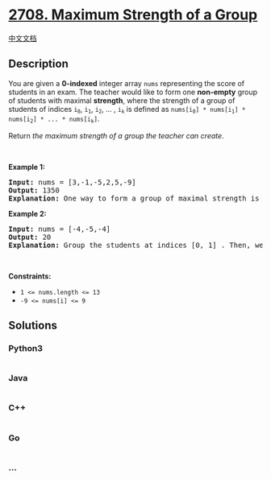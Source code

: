# [2708. Maximum Strength of a Group](https://leetcode.com/problems/maximum-strength-of-a-group)

[中文文档](/solution/2700-2799/2708.Maximum%20Strength%20of%20a%20Group/README.md)

## Description

<p>You are given a <strong>0-indexed</strong> integer array <code>nums</code> representing the score of students in an exam. The teacher would like to form one <strong>non-empty</strong> group of students with maximal <strong>strength</strong>, where the strength of a group of students of indices <code>i<sub>0</sub></code>, <code>i<sub>1</sub></code>, <code>i<sub>2</sub></code>, ... , <code>i<sub>k</sub></code> is defined as <code>nums[i<sub>0</sub>] * nums[i<sub>1</sub>] * nums[i<sub>2</sub>] * ... * nums[i<sub>k</sub>​]</code>.</p>

<p>Return <em>the maximum strength of a group the teacher can create</em>.</p>

<p>&nbsp;</p>
<p><strong class="example">Example 1:</strong></p>

<pre>
<strong>Input:</strong> nums = [3,-1,-5,2,5,-9]
<strong>Output:</strong> 1350
<strong>Explanation:</strong> One way to form a group of maximal strength is to group the students at indices [0,2,3,4,5]. Their strength is 3 * (-5) * 2 * 5 * (-9) = 1350, which we can show is optimal.
</pre>

<p><strong class="example">Example 2:</strong></p>

<pre>
<strong>Input:</strong> nums = [-4,-5,-4]
<strong>Output:</strong> 20
<strong>Explanation:</strong> Group the students at indices [0, 1] . Then, we&rsquo;ll have a resulting strength of 20. We cannot achieve greater strength.
</pre>

<p>&nbsp;</p>
<p><strong>Constraints:</strong></p>

<ul>
	<li><code>1 &lt;= nums.length &lt;= 13</code></li>
	<li><code>-9 &lt;= nums[i] &lt;= 9</code></li>
</ul>


## Solutions

<!-- tabs:start -->

### **Python3**

```python

```

### **Java**

```java

```

### **C++**

```cpp

```

### **Go**

```go

```

### **...**

```

```

<!-- tabs:end -->